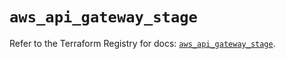 # `aws_api_gateway_stage`

Refer to the Terraform Registry for docs: [`aws_api_gateway_stage`](https://registry.terraform.io/providers/hashicorp/aws/5.100.0/docs/resources/api_gateway_stage).
